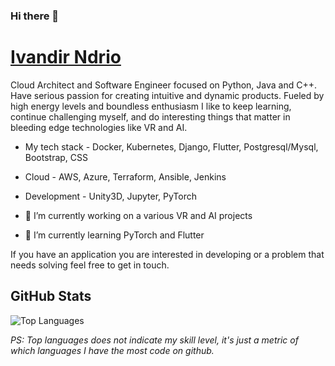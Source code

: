 ### Hi there 👋

# <a href = https://ivandir.com/> Ivandir Ndrio </a> 
Cloud Architect and Software Engineer focused on Python, Java and C++. Have serious passion for creating intuitive and dynamic products. Fueled by high energy levels and boundless enthusiasm I like to keep learning, continue challenging myself, and do interesting things that matter in bleeding edge technologies like VR and AI.

- My tech stack - Docker, Kubernetes, Django, Flutter, Postgresql/Mysql, Bootstrap, CSS
- Cloud - AWS, Azure, Terraform, Ansible, Jenkins
- Development - Unity3D, Jupyter, PyTorch

- 🔭 I’m currently working on a various VR and AI projects
- 🌱 I’m currently learning PyTorch and Flutter

If you have an application you are interested in developing or a problem that needs solving feel free to get in touch.

## GitHub Stats
<!--
![Ivandir's GitHub stats](https://github-readme-stats.vercel.app/api?username=ivandir&show_icons=&private_count=true)
-->
![Top Languages](https://github-readme-stats.vercel.app/api/top-langs/?username=ivandir&layout=compact)

*PS: Top languages does not indicate my skill level, it's just a metric of which languages I have the most code on github.*

<!--
**ivandir/ivandir** is a ✨ _special_ ✨ repository because its `README.md` (this file) appears on your GitHub profile.

Here are some ideas to get you started:

- 🔭 I’m currently working on ...
- 🌱 I’m currently learning ...
- 👯 I’m looking to collaborate on ...
- 🤔 I’m looking for help with ...
- 💬 Ask me about ...
- 📫 How to reach me: ...
- 😄 Pronouns: ...
- ⚡ Fun fact: ...
-->
